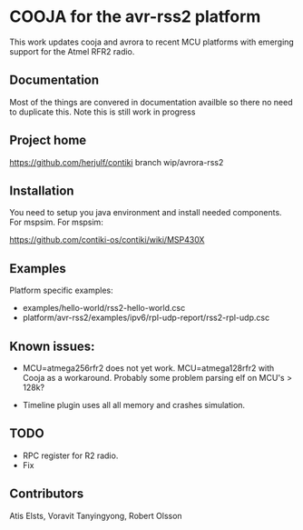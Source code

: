 COOJA for the avr-rss2 platform
================================
This work updates cooja and avrora to recent MCU platforms with emerging 
support for the Atmel RFR2 radio.

Documentation
-------------
Most of the things are convered in documentation availble so there no
need to duplicate this. Note this is still work in progress

Project home
------------
https://github.com/herjulf/contiki branch wip/avrora-rss2

Installation
------------
You need to setup you java environment and install needed components. 
For mspsim. For mspsim:

https://github.com/contiki-os/contiki/wiki/MSP430X

Examples
---------
Platform specific examples:
* examples/hello-world/rss2-hello-world.csc
* platform/avr-rss2/examples/ipv6/rpl-udp-report/rss2-rpl-udp.csc

Known issues:
------------
* MCU=atmega256rfr2 does not yet work. MCU=atmega128rfr2 with Cooja as
  a workaround. Probably some problem parsing elf on MCU's > 128k?

* Timeline plugin uses all all memory and crashes simulation.

TODO
----
* RPC register for R2 radio.
* Fix 

Contributors
-------------
Atis Elsts,  Voravit Tanyingyong, Robert Olsson
